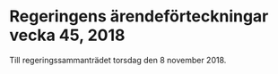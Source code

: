 # Regeringens ärendeförteckningar vecka 45, 2018

Till regeringssammanträdet torsdag den 8 november 2018.
